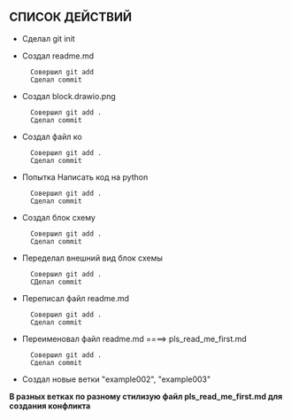 ## __СПИСОК ДЕЙСТВИЙ__

* Сделал git init 

* Создал readme.md 
    
        Совершил git add
        Сделал commit 

* Создал block.drawio.png
        
        Совершил git add .
        Сделал commit

* Создал файл ко
    
        Совершил git add .
        Сделал commit

* Попытка Написать код на python
        
        Совершил git add .
        Сделал commit 

* Создал блок схему

        Совершил git add .
        Сделал commit

* Переделал внешний вид блок схемы

        Совершил git add . 
        СДелал commit

* Переписал файл readme.md 
        
        Совершил git add .
        Сделал commit

* Переименовал файл readme.md ====> pls_read_me_first.md
        
        Совершил git add .
        Сделал commit

* Создал новые ветки "example002", "example003"

__В разных ветках по разному стилизую файл pls_read_me_first.md для создания конфликта__

